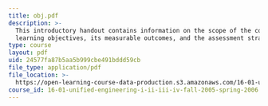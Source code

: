 ```yaml
---
title: obj.pdf
description: >-
  This introductory handout contains information on the scope of the course, its
  learning objectives, its measurable outcomes, and the assessment strategy.
type: course
layout: pdf
uid: 24577fa87b5aa5b999cbe491bddd59cb
file_type: application/pdf
file_location: >-
  https://open-learning-course-data-production.s3.amazonaws.com/16-01-unified-engineering-i-ii-iii-iv-fall-2005-spring-2006/24577fa87b5aa5b999cbe491bddd59cb_obj.pdf
course_id: 16-01-unified-engineering-i-ii-iii-iv-fall-2005-spring-2006
---
```


